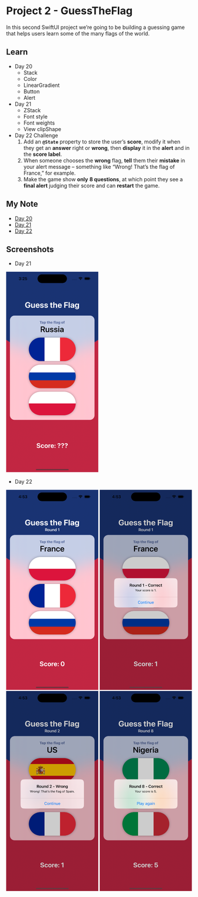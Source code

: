 # **Project 2 - GuessTheFlag**

In this second SwiftUI project we’re going to be building a guessing game that helps users learn some of the many flags of the world.

## **Learn**

- Day 20
    - Stack
    - Color
    - LinearGradient
    - Button
    - Alert
- Day 21
    - ZStack
    - Font style
    - Font weights
    - View clipShape
- Day 22 Challenge
    1. Add an **`@State`** property to store the user’s **score**, modify it when they get an **answer** right or **wrong**, then **display** it in the **alert** and in the **score label**.
    2. When someone chooses the **wrong** flag, **tell** them their **mistake** in your alert message – something like “Wrong! That’s the flag of France,” for example.
    3. Make the game show **only** **8 questions**, at which point they see a **final alert** judging their score and can **restart** the game.


## **My Note**

- [Day 20](https://hsiangdev.notion.site/Day-20-Project-2-part-1-100DaysOfSwiftUI-46b35e0d906c4346a55b400ac98ac650?pvs=4)
- [Day 21](https://hsiangdev.notion.site/Day-21-Project-2-part-2-100DaysOfSwiftUI-4eaeee1d01254f54b5dc3312299a57ad?pvs=4)
- [Day 22](https://hsiangdev.notion.site/Day-22-Project-2-part-3-100DaysOfSwiftUI-8c5e0e5df37645b5aa9af1cf43d8b8a8?pvs=4)

## Screenshots

- Day 21
<div>
  <img src="Screenshots/day21-screenshot.png" width="250">
</div>

- Day 22

<div>
  <img src="Screenshots/day22-challenge_1.png" width="250">
  <img src="Screenshots/day22-challenge_2.png" width="250">
  <img src="Screenshots/day22-challenge_3.png" width="250">
  <img src="Screenshots/day22-challenge_4.png" width="250">
</div>

